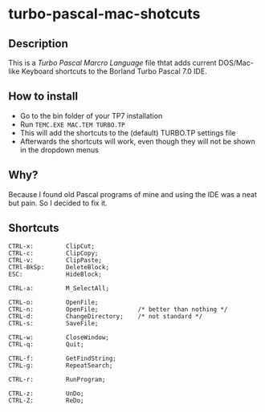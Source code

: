 # turbo-pascal-mac-shotcuts

## Description

This is a _Turbo Pascal Marcro Language_ file thtat adds current DOS/Mac-like Keyboard shortcuts to the Borland Turbo Pascal 7.0 IDE.

## How to install
- Go to the bin folder of your TP7 installation
- Run `TEMC.EXE MAC.TEM TURBO.TP`
- This will add the shortcuts to the (default) TURBO.TP settings file
- Afterwards the shortcuts will work, even though they will not be shown in the dropdown menus

## Why?
Because I found old Pascal programs of mine and using the IDE was a neat but pain. So I decided to fix it.


## Shortcuts

```
CTRL-x:         ClipCut;
CTRL-c:         ClipCopy;
CTRL-v:         ClipPaste;
CTRl-BkSp:      DeleteBlock;
ESC:            HideBlock;

CTRL-a:         M_SelectAll;

CTRL-o:         OpenFile;   
CTRL-n:         OpenFile;           /* better than nothing */
CTRL-d:         ChangeDirectory;    /* not standard */
CTRL-s:         SaveFile;

CTRL-w:         CloseWindow;
CTRL-q:         Quit;

CTRL-f:         GetFindString;
CTRL-g:         RepeatSearch;

CTRL-r:         RunProgram;

CTRL-z:         UnDo;
CTRL-Z:         ReDo;
```
